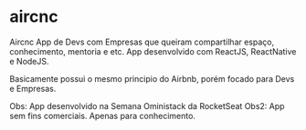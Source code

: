 # aircnc

Aircnc App de Devs com Empresas que queiram compartilhar espaço, conhecimento, mentoria e etc. App desenvolvido com ReactJS, ReactNative e NodeJS.

Basicamente possui o mesmo principio do Airbnb, porém focado para Devs e Empresas. 

Obs: App desenvolvido na Semana Oministack da RocketSeat
Obs2: App sem fins comerciais. Apenas para conhecimento. 
